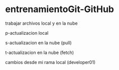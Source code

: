 # entrenamientoGit-GitHub
trabajar archivos local y en la nube

p-actualizacion local

s-actualizacion en la nube (pull)

t-actualizacion en la nube (fetch)

cambios desde mi rama local (developer01) 